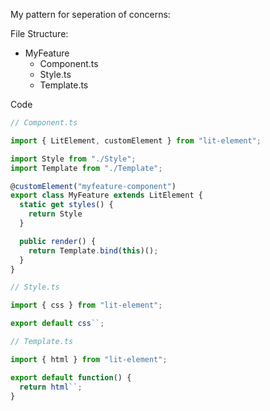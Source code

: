 My pattern for seperation of concerns:

File Structure:

- MyFeature
  - Component.ts
  - Style.ts
  - Template.ts
  
Code
  
```js
// Component.ts

import { LitElement, customElement } from "lit-element";

import Style from "./Style";
import Template from "./Template";

@customElement("myfeature-component")
export class MyFeature extends LitElement {
  static get styles() {
    return Style
  }

  public render() {
    return Template.bind(this)();
  }
}

// Style.ts

import { css } from "lit-element";

export default css``;

// Template.ts

import { html } from "lit-element";

export default function() {
  return html``;
}
